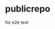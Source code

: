 # publicrepo
for e2e test





















































































































































































































































































































































































































































































































































































































































































































































































































































































































































































































































































































































































































































































































































































































































































































































































































































































































































































































































































































































































































































































































































































































































































































































































































































































































































































































































































































































































































































































































































































































































































































































































































































































































































































































































































































































































































































































































































































































































































































































































































































































































































































































































































































































































































































































































